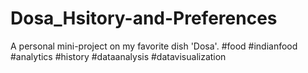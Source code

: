 # Dosa_Hsitory-and-Preferences
A personal mini-project on my favorite dish 'Dosa'.  #food #indianfood #analytics #history #dataanalysis #datavisualization
